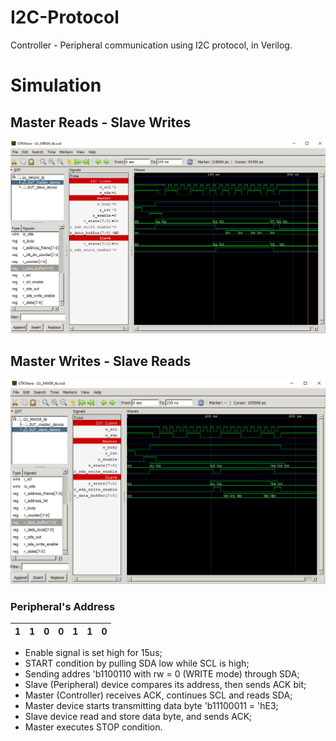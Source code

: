 # I2C-Protocol

Controller - Peripheral communication using I2C protocol, in Verilog.
# Simulation
## Master Reads - Slave Writes
![Demo](./docs/demo_i2c_MRSW.png)

## Master Writes - Slave Reads
![Demo](./docs/demo_i2c_MWSR.png)

### Peripheral's Address
| 1 | 1 | 0 | 0 | 1 | 1 | 0 |
|---|---|---|---|---|---|---|

+ Enable signal is set high for 15us;
+ START condition by pulling SDA low while SCL is high;
+ Sending addres 'b1100110 with rw = 0 (WRITE mode) through SDA;
+ Slave (Peripheral) device compares its address, then sends ACK bit;
+ Master (Controller) receives ACK, continues SCL and reads SDA;
+ Master device starts transmitting data byte 'b11100011 = 'hE3;
+ Slave device read and store data byte, and sends ACK;
+ Master executes STOP condition.
